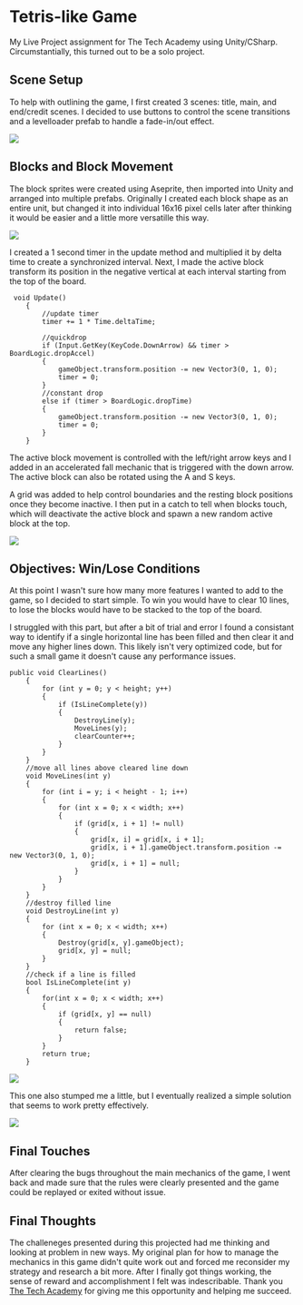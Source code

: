 # **Tetris-like Game**

My Live Project assignment for The Tech Academy using Unity/CSharp.
Circumstantially, this turned out to be a solo project.

## **Scene Setup**

To help with outlining the game, I first created 3 scenes: title, main, and end/credit scenes. I decided to use buttons to control the scene transitions and a levelloader prefab to handle a fade-in/out effect.

![](https://github.com/Nick-Marx/The-Tech-Academy-C-Sharp-and-Unity-Projects/blob/main/Classics%20Arcade/README/scenes.gif)

## **Blocks and Block Movement**

The block sprites were created using Aseprite, then imported into Unity and arranged into multiple prefabs. Originally I created each block shape as an entire unit, but changed it into individual 16x16 pixel cells later after thinking it would be easier and a little more versatille this way.

![](https://github.com/Nick-Marx/The-Tech-Academy-C-Sharp-and-Unity-Projects/blob/main/Classics%20Arcade/README/sprite.png)

I created a 1 second timer in the update method and multiplied it by delta time to create a synchronized interval. Next, I made the active block transform its position in the negative vertical at each interval starting from the top of the board.

```
 void Update()
    {
		//update timer
		timer += 1 * Time.deltaTime;

		//quickdrop
		if (Input.GetKey(KeyCode.DownArrow) && timer > BoardLogic.dropAccel)
		{
			gameObject.transform.position -= new Vector3(0, 1, 0);
			timer = 0;
		}
		//constant drop
		else if (timer > BoardLogic.dropTime)
		{
			gameObject.transform.position -= new Vector3(0, 1, 0);
			timer = 0;
		}
	}
```

The active block movement is controlled with the left/right arrow keys and I added in an accelerated fall mechanic that is triggered with the down arrow. The active block can also be rotated using the A and S keys.

A grid was added to help control boundaries and the resting block positions once they become inactive. I then put in a catch to tell when blocks touch, which will deactivate the active block and spawn a new random active block at the top.

![](https://github.com/Nick-Marx/The-Tech-Academy-C-Sharp-and-Unity-Projects/blob/main/Classics%20Arcade/README/blockmovement.gif)

## **Objectives: Win/Lose Conditions**

At this point I wasn't sure how many more features I wanted to add to the game, so I decided to start simple. To win you would have to clear 10 lines, to lose the blocks would have to be stacked to the top of the board.

I struggled with this part, but after a bit of trial and error I found a consistant way to identify if a single horizontal line has been filled and then clear it and move any higher lines down. This likely isn't very optimized code, but for such a small game it doesn't cause any performance issues.

```
public void ClearLines()
    {
        for (int y = 0; y < height; y++)
        {
            if (IsLineComplete(y))
            {
                DestroyLine(y);
                MoveLines(y);
                clearCounter++;
            }
        }
    }
    //move all lines above cleared line down
    void MoveLines(int y)
    {
        for (int i = y; i < height - 1; i++)
        {
            for (int x = 0; x < width; x++)
            {
                if (grid[x, i + 1] != null)
                {
                    grid[x, i] = grid[x, i + 1];
                    grid[x, i + 1].gameObject.transform.position -= new Vector3(0, 1, 0);
                    grid[x, i + 1] = null;
                }
            }
        }
    }
    //destroy filled line
    void DestroyLine(int y)
    {
        for (int x = 0; x < width; x++)
        {
            Destroy(grid[x, y].gameObject);
            grid[x, y] = null;
        }
    }
    //check if a line is filled
    bool IsLineComplete(int y)
    {
        for(int x = 0; x < width; x++)
        {
            if (grid[x, y] == null)
            {
                return false;
            }
        }
        return true;
    }
```

![](https://github.com/Nick-Marx/The-Tech-Academy-C-Sharp-and-Unity-Projects/blob/main/Classics%20Arcade/README/lineclear.gif)

This one also stumped me a little, but I eventually realized a simple solution that seems to work pretty effectively.

![](https://github.com/Nick-Marx/The-Tech-Academy-C-Sharp-and-Unity-Projects/blob/main/Classics%20Arcade/README/blockout.gif)

## **Final Touches**

After clearing the bugs throughout the main mechanics of the game, I went back and made sure that the rules were clearly presented and the game could be replayed or exited without issue.

## **Final Thoughts**

The challeneges presented during this projected had me thinking and looking at problem in new ways. My original plan for how to manage the mechanics in this game didn't quite work out and forced me reconsider my strategy and research a bit more. After I finally got things working, the sense of reward and accomplishment I felt was indescribable. Thank you [The Tech Academy](https://www.learncodinganywhere.com/) for giving me this opportunity and helping me succeed.


